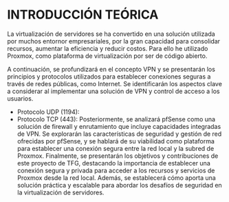 # INTRODUCCIÓN TEÓRICA

La virtualización de servidores se ha convertido en una solución utilizada por muchos entornor empresariales, por la gran capacidad para consolidar recursos, 
aumentar la eficiencia y reducir costos. Para ello he utilizado Proxmox, como plataforma de virtualización por ser de código abierto. 

A continuación, se profundizará en el concepto VPN y se presentarán los principios y protocolos utilizados para establecer conexiones seguras 
a través de redes públicas, como Internet. Se identificarán los aspectos clave a considerar al implementar una solución de VPN y control de acceso a los usuarios.
- Protocolo UDP (1194): 
- Protocolo TCP (443): 
Posteriormente, se analizará pfSense como una solución de firewall y enrutamiento que incluye capacidades integradas de VPN. 
Se explorarán las características de seguridad y gestión de red ofrecidas por pfSense, y se hablará de su viabilidad como plataforma 
para establecer una conexión segura entre la red local y la subred de Proxmox.
Finalmente, se presentarán los objetivos y contribuciones de este proyecto de TFG, destacando la importancia de establecer una conexión segura 
y privada para acceder a los recursos y servicios de Proxmox desde la red local. Además, se establecerá cómo aporta una solución práctica
y escalable para abordar los desafíos de seguridad en la virtualización de servidores.
